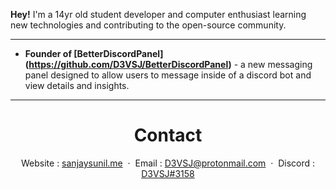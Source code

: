 <!--
<p align="center"> 
    <img style="border-radius: 100px" width="128" height="128" src="images/D3VSJ.png">
</p>
<h1 align="center">D3VSJ</h1>
<div align="center">

Website : [sanjaysunil.me](https://sanjaysunil.me) &nbsp;&middot;&nbsp;
Email : [D3VSJ@protonmail.com](mailto:D3VSJ@protonmail.com) &nbsp;&middot;&nbsp;
Discord : [D3VSJ#3158](https://discordapp.com/users/732336924559278181)

</div>
-->

**Hey!** I'm a 14yr old student developer and computer enthusiast learning new technologies and contributing to the open-source community.

-----

- **Founder of [BetterDiscordPanel]
(https://github.com/D3VSJ/BetterDiscordPanel)** - a new messaging panel designed to allow users to message inside of a discord bot and view details and insights.

-----
<div align="center">

<h1>Contact</h1>

Website : [sanjaysunil.me](https://sanjaysunil.me) &nbsp;&middot;&nbsp;
Email : [D3VSJ@protonmail.com](mailto:D3VSJ@protonmail.com) &nbsp;&middot;&nbsp;
Discord : [D3VSJ#3158](https://discordapp.com/users/732336924559278181)

</div>
